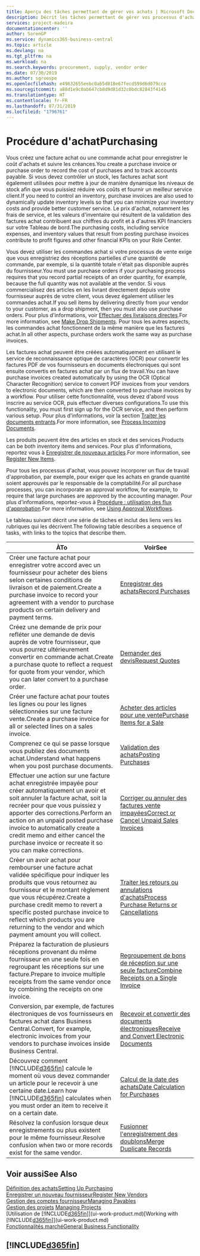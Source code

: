 ```yaml
---
title: Aperçu des tâches permettant de gérer vos achats | Microsoft Docs
description: Décrit les tâches permettant de gérer vos processus d'achat ou d'approvisionnement, y compris le fonctionnement des factures achat et des commandes achat.
services: project-madeira
documentationcenter: ''
author: SorenGP
ms.service: dynamics365-business-central
ms.topic: article
ms.devlang: na
ms.tgt_pltfrm: na
ms.workload: na
ms.search.keywords: procurement, supply, vendor order
ms.date: 07/30/2019
ms.author: sgroespe
ms.openlocfilehash: e49632655eebc0ab5d818e67fecd599d6d079cce
ms.sourcegitcommit: a88d1e9c0ab647cb8d9d81d32c0bdc82843f4145
ms.translationtype: HT
ms.contentlocale: fr-FR
ms.lasthandoff: 07/31/2019
ms.locfileid: "1796761"
---
```

# <a name="purchasing"></a><span data-ttu-id="57328-103">Procédure d'achat</span><span class="sxs-lookup"><span data-stu-id="57328-103">Purchasing</span></span>
<span data-ttu-id="57328-104">Vous créez une facture achat ou une commande achat pour enregistrer le coût d'achats et suivre les créances.</span><span class="sxs-lookup"><span data-stu-id="57328-104">You create a purchase invoice or purchase order to record the cost of purchases and to track accounts payable.</span></span> <span data-ttu-id="57328-105">Si vous devez contrôler un stock, les factures achat sont également utilisées pour mettre à jour de manière dynamique les niveaux de stock afin que vous puissiez réduire vos coûts et fournir un meilleur service client.</span><span class="sxs-lookup"><span data-stu-id="57328-105">If you need to control an inventory, purchase invoices are also used to dynamically update inventory levels so that you can minimize your inventory costs and provide better customer service.</span></span> <span data-ttu-id="57328-106">Le prix d'achat, notamment les frais de service, et les valeurs d'inventaire qui résultent de la validation des factures achat contribuent aux chiffres du profit et à d'autres KPI financiers sur votre Tableau de bord.</span><span class="sxs-lookup"><span data-stu-id="57328-106">The purchasing costs, including service expenses, and inventory values that result from posting purchase invoices contribute to profit figures and other financial KPIs on your Role Center.</span></span>

<span data-ttu-id="57328-107">Vous devez utiliser les commandes achat si votre processus de vente exige que vous enregistriez des réceptions partielles d'une quantité de commande, par exemple, si la quantité totale n'était pas disponible auprès du fournisseur.</span><span class="sxs-lookup"><span data-stu-id="57328-107">You must use purchase orders if your purchasing process requires that you record partial receipts of an order quantity, for example, because the full quantity was not available at the vendor.</span></span> <span data-ttu-id="57328-108">Si vous commercialisez des articles en les livrant directement depuis votre fournisseur auprès de votre client, vous devez également utiliser les commandes achat.</span><span class="sxs-lookup"><span data-stu-id="57328-108">If you sell items by delivering directly from your vendor to your customer, as a drop shipment, then you must also use purchase orders.</span></span> <span data-ttu-id="57328-109">Pour plus d'informations, voir [Effectuer des livraisons directes](sales-how-drop-shipment.md).</span><span class="sxs-lookup"><span data-stu-id="57328-109">For more information, see [Make Drop Shipments](sales-how-drop-shipment.md).</span></span> <span data-ttu-id="57328-110">Pour tous les autres aspects, les commandes achat fonctionnent de la même manière que les factures achat.</span><span class="sxs-lookup"><span data-stu-id="57328-110">In all other aspects, purchase orders work the same way as purchase invoices.</span></span>

<span data-ttu-id="57328-111">Les factures achat peuvent être créées automatiquement en utilisant le service de reconnaissance optique de caractères (OCR) pour convertir les factures PDF de vos fournisseurs en documents électroniques qui sont ensuite convertis en factures achat par un flux de travail.</span><span class="sxs-lookup"><span data-stu-id="57328-111">You can have purchase invoices created automatically by using the OCR (Optical Character Recognition) service to convert PDF invoices from your vendors to electronic documents, which are then converted to purchase invoices by a workflow.</span></span> <span data-ttu-id="57328-112">Pour utiliser cette fonctionnalité, vous devez d'abord vous inscrire au service OCR, puis effectuer diverses configurations.</span><span class="sxs-lookup"><span data-stu-id="57328-112">To use this functionality, you must first sign up for the OCR service, and then perform various setup.</span></span> <span data-ttu-id="57328-113">Pour plus d'informations, voir la section [Traiter les documents entrants](across-process-income-documents.md).</span><span class="sxs-lookup"><span data-stu-id="57328-113">For more information, see [Process Incoming Documents](across-process-income-documents.md).</span></span>      

<span data-ttu-id="57328-114">Les produits peuvent être des articles en stock et des services.</span><span class="sxs-lookup"><span data-stu-id="57328-114">Products can be both inventory items and services.</span></span> <span data-ttu-id="57328-115">Pour plus d'informations, reportez vous à [Enregistrer de nouveaux articles](inventory-how-register-new-items.md).</span><span class="sxs-lookup"><span data-stu-id="57328-115">For more information, see [Register New Items](inventory-how-register-new-items.md).</span></span>

<span data-ttu-id="57328-116">Pour tous les processus d'achat, vous pouvez incorporer un flux de travail d'approbation, par exemple, pour exiger que les achats en grande quantité soient approuvés par le responsable de la comptabilité.</span><span class="sxs-lookup"><span data-stu-id="57328-116">For all purchase processes, you can incorporate an approval workflow, for example, to require that large purchases are approved by the accounting manager.</span></span> <span data-ttu-id="57328-117">Pour plus d'informations, reportez-vous à [Procédure : utilisation des flux d'approbation](across-how-use-approval-workflows.md).</span><span class="sxs-lookup"><span data-stu-id="57328-117">For more information, see [Using Approval Workflows](across-how-use-approval-workflows.md).</span></span>

<span data-ttu-id="57328-118">Le tableau suivant décrit une série de tâches et inclut des liens vers les rubriques qui les décrivent.</span><span class="sxs-lookup"><span data-stu-id="57328-118">The following table describes a sequence of tasks, with links to the topics that describe them.</span></span>

| <span data-ttu-id="57328-119">À</span><span class="sxs-lookup"><span data-stu-id="57328-119">To</span></span> | <span data-ttu-id="57328-120">Voir</span><span class="sxs-lookup"><span data-stu-id="57328-120">See</span></span> |
| --- | --- |
| <span data-ttu-id="57328-121">Créer une facture achat pour enregistrer votre accord avec un fournisseur pour acheter des biens selon certaines conditions de livraison et de paiement.</span><span class="sxs-lookup"><span data-stu-id="57328-121">Create a purchase invoice to record your agreement with a vendor to purchase products on certain delivery and payment terms.</span></span> |[<span data-ttu-id="57328-122">Enregistrer des achats</span><span class="sxs-lookup"><span data-stu-id="57328-122">Record Purchases</span></span>](purchasing-how-record-purchases.md) |
|<span data-ttu-id="57328-123">Créez une demande de prix pour refléter une demande de devis auprès de votre fournisseur, que vous pourrez ultérieurement convertir en commande achat.</span><span class="sxs-lookup"><span data-stu-id="57328-123">Create a purchase quote to reflect a request for quote from your vendor, which you can later convert to a purchase order.</span></span>|[<span data-ttu-id="57328-124">Demander des devis</span><span class="sxs-lookup"><span data-stu-id="57328-124">Request Quotes</span></span>](purchasing-how-request-quotes.md)|
| <span data-ttu-id="57328-125">Créer une facture achat pour toutes les lignes ou pour les lignes sélectionnées sur une facture vente.</span><span class="sxs-lookup"><span data-stu-id="57328-125">Create a purchase invoice for all or selected lines on a sales invoice.</span></span> |[<span data-ttu-id="57328-126">Acheter des articles pour une vente</span><span class="sxs-lookup"><span data-stu-id="57328-126">Purchase Items for a Sale</span></span>](purchasing-how-purchase-products-sale.md) |
|<span data-ttu-id="57328-127">Comprenez ce qui se passe lorsque vous publiez des documents achat.</span><span class="sxs-lookup"><span data-stu-id="57328-127">Understand what happens when you post purchase documents.</span></span>|[<span data-ttu-id="57328-128">Validation des achats</span><span class="sxs-lookup"><span data-stu-id="57328-128">Posting Purchases</span></span>](ui-post-purchases.md)|
| <span data-ttu-id="57328-129">Effectuer une action sur une facture achat enregistrée impayée pour créer automatiquement un avoir et soit annuler la facture achat, soit la recréer pour que vous puissiez y apporter des corrections.</span><span class="sxs-lookup"><span data-stu-id="57328-129">Perform an action on an unpaid posted purchase invoice to automatically create a credit memo and either cancel the purchase invoice or recreate it so you can make corrections.</span></span> |[<span data-ttu-id="57328-130">Corriger ou annuler des factures vente impayées</span><span class="sxs-lookup"><span data-stu-id="57328-130">Correct or Cancel Unpaid Sales Invoices</span></span>](purchasing-how-correct-cancel-unpaid-purchase-invoices.md) |
| <span data-ttu-id="57328-131">Créer un avoir achat pour rembourser une facture achat validée spécifique pour indiquer les produits que vous retournez au fournisseur et le montant règlement que vous récupérez.</span><span class="sxs-lookup"><span data-stu-id="57328-131">Create a purchase credit memo to revert a specific posted purchase invoice to reflect which products you are returning to the vendor and which payment amount you will collect.</span></span> |[<span data-ttu-id="57328-132">Traiter les retours ou annulations d'achats</span><span class="sxs-lookup"><span data-stu-id="57328-132">Process Purchase Returns or Cancellations</span></span>](purchasing-how-register-new-vendors.md) |
|<span data-ttu-id="57328-133">Préparez la facturation de plusieurs réceptions provenant du même fournisseur en une seule fois en regroupant les réceptions sur une facture.</span><span class="sxs-lookup"><span data-stu-id="57328-133">Prepare to invoice multiple receipts from the same vendor once by combining the receipts on one invoice.</span></span>|[<span data-ttu-id="57328-134">Regroupement de bons de réception sur une seule facture</span><span class="sxs-lookup"><span data-stu-id="57328-134">Combine Receipts on a Single Invoice</span></span>](purchasing-how-to-combine-receipts.md)|
|<span data-ttu-id="57328-135">Conversion, par exemple, de factures électroniques de vos fournisseurs en factures achat dans Business Central.</span><span class="sxs-lookup"><span data-stu-id="57328-135">Convert, for example, electronic invoices from your vendors to purchase invoices inside Business Central.</span></span>|[<span data-ttu-id="57328-136">Recevoir et convertir des documents électroniques</span><span class="sxs-lookup"><span data-stu-id="57328-136">Receive and Convert Electronic Documents</span></span>](purchasing-how-to-receive-and-convert-electronic-documents.md)|
| <span data-ttu-id="57328-137">Découvrez comment [!INCLUDE[d365fin](includes/d365fin_md.md)] calcule le moment où vous devez commander un article pour le recevoir à une certaine date.</span><span class="sxs-lookup"><span data-stu-id="57328-137">Learn how [!INCLUDE[d365fin](includes/d365fin_md.md)] calculates when you must order an item to receive it on a certain date.</span></span>|[<span data-ttu-id="57328-138">Calcul de la date des achats</span><span class="sxs-lookup"><span data-stu-id="57328-138">Date Calculation for Purchases</span></span>](purchasing-date-calculation-for-purchases.md)|
|<span data-ttu-id="57328-139">Résolvez la confusion lorsque deux enregistrements ou plus existent pour le même fournisseur.</span><span class="sxs-lookup"><span data-stu-id="57328-139">Resolve confusion when two or more records exist for the same vendor.</span></span>|[<span data-ttu-id="57328-140">Fusionner l'enregistrement des doublons</span><span class="sxs-lookup"><span data-stu-id="57328-140">Merge Duplicate Records</span></span>](sales-how-merge-duplicate-records.md)|

## <a name="see-also"></a><span data-ttu-id="57328-141">Voir aussi</span><span class="sxs-lookup"><span data-stu-id="57328-141">See Also</span></span>
[<span data-ttu-id="57328-142">Définition des achats</span><span class="sxs-lookup"><span data-stu-id="57328-142">Setting Up Purchasing</span></span>](purchasing-setup-purchasing.md)  
[<span data-ttu-id="57328-143">Enregistrer un nouveau fournisseur</span><span class="sxs-lookup"><span data-stu-id="57328-143">Register New Vendors</span></span>](purchasing-how-register-new-vendors.md)  
[<span data-ttu-id="57328-144">Gestion des comptes fournisseur</span><span class="sxs-lookup"><span data-stu-id="57328-144">Managing Payables</span></span>](payables-manage-payables.md)  
<span data-ttu-id="57328-145">[Gestion des projets](projects-manage-projects.md)  </span><span class="sxs-lookup"><span data-stu-id="57328-145">[Managing Projects](projects-manage-projects.md)  </span></span>  
<span data-ttu-id="57328-146">[Utilisation de [!INCLUDE[d365fin](includes/d365fin_md.md)]](ui-work-product.md)</span><span class="sxs-lookup"><span data-stu-id="57328-146">[Working with [!INCLUDE[d365fin](includes/d365fin_md.md)]](ui-work-product.md)</span></span>  
[<span data-ttu-id="57328-147">Fonctionnalités marché</span><span class="sxs-lookup"><span data-stu-id="57328-147">General Business Functionality</span></span>](ui-across-business-areas.md)

## [!INCLUDE[d365fin](includes/free_trial_md.md)]  
